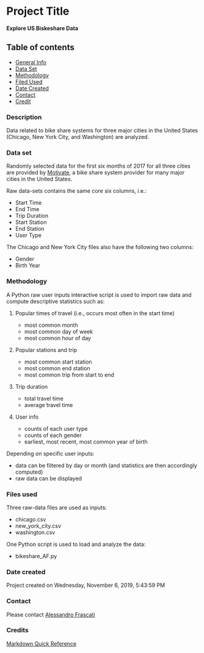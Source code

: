 # Project Title
**Explore US Biskeshare Data**

## Table of contents
* [General Info](#general-info)
* [Data Set](#data-set)
* [Methodology](#methodology)
* [Filed Used](#files-used)
* [Date Created](#date-created)
* [Contact](#contact)
* [Credit](#credit)

### Description
Data related to bike share systems for three major cities in the United States (Chicago, New York City, and Washington) are analyzed.

### Data set
Randomly selected data for the first six months of 2017 for all three cities are provided by [Motivate](https://www.motivateco.com/), a bike share system provider for many major cities in the United States.

Raw data-sets contains the same core six columns, i.e.:
- Start Time
- End Time
- Trip Duration
- Start Station
- End Station
- User Type

The Chicago and New York City files also have the following two columns:
- Gender
- Birth Year

### Methodology
A Python raw user inputs interactive script is used to import raw data and compute descriptive statistics such as:
1. Popular times of travel (i.e., occurs most often in the start time)
   - most common month
   - most common day of week
   - most common hour of day


2. Popular stations and trip
   - most common start station
   - most common end station
   - most common trip from start to end


3. Trip duration
   - total travel time
   - average travel time


4. User info
   - counts of each user type
   - counts of each gender
   - earliest, most recent, most common year of birth

Depending on specific user inputs:
- data can be filtered by day or month (and statistics are then accordingly computed)
- raw data can be displayed    


### Files used
Three raw-data files are used as inputs:
- chicago.csv
- new_york_city.csv
- washington.csv

One Python script is used to load and analyze the data:
- bikeshare_AF.py

### Date created
Project created on Wednesday, ‎November ‎6, ‎2019, ‏‎5:43:59 PM

### Contact
Please contact [Alessandro Frascati](alessandro.frascati@shell.com)

### Credits
[Markdown Quick Reference](https://en.support.wordpress.com/markdown-quick-reference/)
